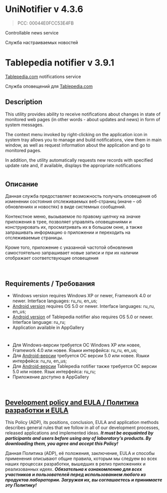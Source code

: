 # UniNotifier v 4.3.6
> PCC: 00044E0FCC53E4FB


Controllable news service

Служба настраиваемых новостей



# Tablepedia notifier v 3.9.1


[Tablepedia.com](http://tablepedia.com) notifications service

Служба оповещений для [Tablepedia.com](http://tablepedia.com)



## Description

This utility provides ability to receive notifications about changes in state of monitored web pages
(in other words - about updates and news) in form of system messages.

The context menu invoked by right-clicking on the application icon in system tray allows you to manage and build notifications,
view them in main window, as well as request information about the application and go to monitored pages.

In addition, the utility automatically requests new records with specified update rate and,
if available, displays the appropriate notifications

#

## Описание

Данная служба предоставляет возможность получать оповещения об изменении состояния отслеживаемых веб-страниц
(иначе – об обновлениях и новостях) в виде системных сообщений.

Контекстное меню, вызываемое по правому щелчку на значке приложения в трее, позволяет управлять оповещениями и конструировать их,
просматривать их в большом окне, а также запрашивать информацию о приложении и переходить на отслеживаемые страницы.

Кроме того, приложение с указанной частотой обновления самостоятельно запрашивает новые записи
и при их наличии отображает соответствующие оповещения

&nbsp;



## Requirements / Требования

- Windows version requires Windows XP or newer, Framework 4.0 or newer. Interface languages: ru_ru, en_us;
- [Android version](https://play.google.com/store/apps/details?id=com.RD_AAOW.UniNotifier) requires OS 5.0 or newer. Interface languages: ru_ru, en_us;
- [Android version](https://play.google.com/store/apps/details?id=com.RD_AAOW.TablepediaNotifier) of Tablepedia notifier also requires OS 5.0 or newer. Interface language: ru_ru;
- Application available in AppGallery

#

- Для Windows-версии требуется ОС Windows XP или новее, Framework 4.0 или новее. Языки интерфейса: ru_ru, en_us;
- Для [Android-версии](https://play.google.com/store/apps/details?id=com.RD_AAOW.UniNotifier) требуется ОС версии 5.0 или новее. Языки интерфейса: ru_ru, en_us;
- Для [Android-версии](https://play.google.com/store/apps/details?id=com.RD_AAOW.TablepediaNotifier) Tablepedia notifier также требуется ОС версии 5.0 или новее. Язык интерфейса: ru_ru;
- Приложение доступно в AppGallery

&nbsp;



## [Development policy and EULA / Политика разработки и EULA](https://adslbarxatov.github.io/ADP)

This Policy (ADP), its positions, conclusion, EULA and application methods
describes general rules that we follow in all of our development processes, released applications and implemented ideas.
***It must be acquainted by participants and users before using any of laboratory’s products.
By downloading them, you agree and accept this Policy!***

Данная Политика (ADP), её положения, заключение, EULA и способы применения
описывают общие правила, которым мы следуем во всех наших процессах разработки, вышедших в релиз приложениях
и реализованных идеях.
***Обязательна к ознакомлению для всех участников и пользователей перед использованием любого из продуктов лаборатории.
Загружая их, вы соглашаетесь и принимаете эту Политику!***
